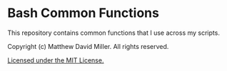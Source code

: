 # Bash Common Functions
This repository contains common functions that I use across my scripts.

Copyright (c) Matthew David Miller. All rights reserved.

[Licensed under the MIT License.](LICENSE)
